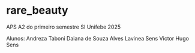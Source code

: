 # rare_beauty

APS A2 do primeiro semestre SI Unifebe 2025

Alunos:
Andreza Taboni
Daiana de Souza Alves
Lavinea Sens
Victor Hugo Sens
